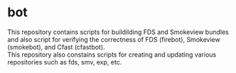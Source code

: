#  bot 

This repository contains scripts for buildilding FDS and Smokeview bundles and also script for verifying the correctness
of FDS (firebot), Smokeview (smokebot), and Cfast (cfastbot).  
This repository also constains scripts for creating and updating various  repositories such as fds, smv, exp, etc.
